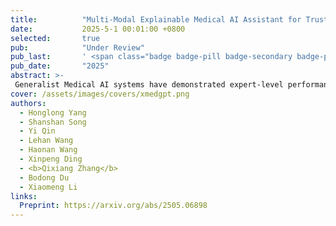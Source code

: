 ```yaml
---
title:          "Multi-Modal Explainable Medical AI Assistant for Trustworthy Human-AI Collaboration"
date:           2025-5-1 00:01:00 +0800
selected:       true
pub:            "Under Review"
pub_last:       ' <span class="badge badge-pill badge-secondary badge-publication">MLLM</span>'
pub_date:       "2025"
abstract: >-
 Generalist Medical AI systems have demonstrated expert-level performance in biomedical perception tasks, yet their clinical utility remains limited by inadequate multi-modal explainability and suboptimal prognostic capabilities. Here, we present XMedGPT, a clinician-centric, multi-modal AI assistant that integrates textual and visual interpretability to support transparent and trustworthy medical decision-making. XMedGPT not only produces accurate diagnostic and descriptive outputs, but also grounds referenced anatomical sites within medical images, bridging critical gaps in interpretability and enhancing clinician usability. The model achieves an Intersection over Union of 0.703 across 141 anatomical regions, and a Kendall’s tau-b of 0.479 (P < 0.05), demonstrating strong alignment between visual rationales and clinical outcomes. In survival and recurrence prediction for lung and glioma cancers, it surpasses prior leading models by 26.9%, and outperforms GPT-4o by 25.0%...
cover: /assets/images/covers/xmedgpt.png
authors:
  - Honglong Yang
  - Shanshan Song
  - Yi Qin
  - Lehan Wang
  - Haonan Wang
  - Xinpeng Ding
  - <b>Qixiang Zhang</b>
  - Bodong Du
  - Xiaomeng Li
links:
  Preprint: https://arxiv.org/abs/2505.06898
---
```


